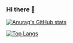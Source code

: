 ### Hi there 👋
[![Anurag's GitHub stats](https://github-readme-stats.vercel.app/api?username=tienphamvanvn&show_icons=true&theme=jolly)](https://github.com/anuraghazra/github-readme-stats)
<!-- [![Readme Card](https://github-readme-stats.vercel.app/api/pin/?username=tienphamvan&repo=twitter-clone-frontend&theme=buefy)](https://github.com/anuraghazra/github-readme-stats) -->
[![Top Langs](https://github-readme-stats.vercel.app/api/top-langs/?username=tienphamvan)](https://github.com/anuraghazra/github-readme-stats)

<!--
**tienphamvanvn/tienphamvanvn** is a ✨ _special_ ✨ repository because its `README.md` (this file) appears on your GitHub profile.

Here are some ideas to get you started:

- 🔭 I’m currently working on ...
- 🌱 I’m currently learning ...
- 👯 I’m looking to collaborate on ...
- 🤔 I’m looking for help with ...
- 💬 Ask me about ...
- 📫 How to reach me: ...
- 😄 Pronouns: ...
- ⚡ Fun fact: ...
-->
